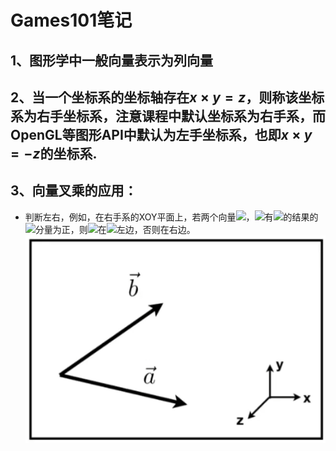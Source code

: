 # Games101笔记
## 1、图形学中一般向量表示为列向量
## 2、当一个坐标系的坐标轴存在$x\times y=z$，则称该坐标系为右手坐标系，注意课程中默认坐标系为右手系，而OpenGL等图形API中默认为左手坐标系，也即$x\times y=−z$的坐标系.
## 3、向量叉乘的应用：
* 判断左右，例如，在右手系的XOY平面上，若两个向量![](http://latex.codecogs.com/gif.latex?\textbf{\emph{a}})，![](http://latex.codecogs.com/gif.latex?\textbf{\emph{b}})有![](http://latex.codecogs.com/gif.latex?\textbf{\emph{a}}\times&space;\textbf{\emph{b}})的结果的![](http://latex.codecogs.com/gif.latex?\textbf{\emph{z}})分量为正，则![](http://latex.codecogs.com/gif.latex?\textbf{\emph{b}})在![](http://latex.codecogs.com/gif.latex?\textbf{\emph{a}})左边，否则在右边。
![](叉乘应用1.png)